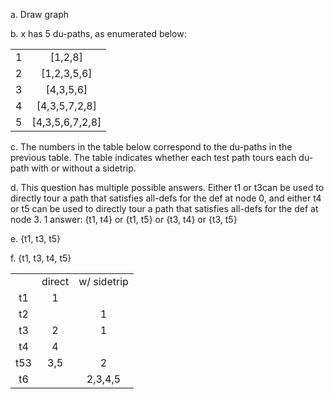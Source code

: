 a. Draw graph

b. x has 5 du-paths, as enumerated below:

<table align="center">
    <tr>
        <td align="center">1</td>
        <td align="center">[1,2,8]</td>
         </tr>
    <tr>
        <td align="center">2</td>
        <td align="center">[1,2,3,5,6]</td>
       </tr>
    <tr>
        <td align="center">3</td>
        <td align="center">[4,3,5,6]</td>
    </tr>
    <tr>
        <td align="center">4</td>
        <td align="center">[4,3,5,7,2,8]</td>
    </tr>
    <tr>
        <td align="center">5</td>
        <td align="center">[4,3,5,6,7,2,8]</td>
    </tr>
</table>

c.
The numbers in the table below correspond to the du-paths in the previous table. The table indicates whether each test path tours each du-path with or without a sidetrip.

<table align="center">
    <tr>
        <td align="center"></td>
        <td align="center">direct</td>
        <td align="center"> w/ sidetrip</td>
    </tr>
    <tr>
        <td align="center">t1</td>
        <td align="center">1</td>
        <td align="center"></td>
    </tr>
    <tr>
        <td align="center">t2</td>
        <td align="center"></td>
        <td align="center">1</td>
    </tr>
    <tr>
        <td align="center">t3</td>
        <td align="center">2</td>
        <td align="center">1</td>
    </tr>
    <tr>
        <td align="center">t4</td>
        <td align="center">4</td>
        <td align="center"></td>
    </tr>
    <tr>
        <td align="center">t53</td>
        <td align="center">3,5</td>
        <td align="center">2</td>
    </tr>
    <tr>
        <td align="center">t6</td>
        <td align="center"></td>
        <td align="center">2,3,4,5</td>
    </tr>

d.
This question has multiple possible answers. Either t1 or t3can be used to directly tour a path that satisfies all-defs for the def at node 0, and either t4 or t5 can be used to directly tour a path that satisfies all-defs for the def at node 3.
1 answer: {t1, t4} or {t1, t5} or {t3, t4} or {t3, t5}

e. {t1,  t3,  t5}

f. {t1,  t3,  t4,  t5}